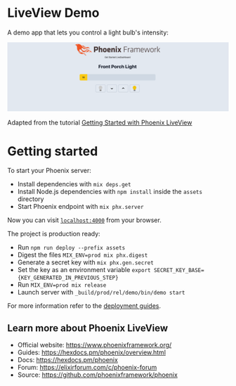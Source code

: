 # LiveView Demo

A demo app that lets you control a light bulb's intensity:

![screenshot](./liveview_demo.png?raw=true "screenshot")

Adapted from the tutorial [Getting Started with Phoenix LiveView](https://pragmaticstudio.com/tutorials/getting-started-with-phoenix-liveview)

# Getting started

To start your Phoenix server:

  * Install dependencies with `mix deps.get`
  * Install Node.js dependencies with `npm install` inside the `assets` directory
  * Start Phoenix endpoint with `mix phx.server`

Now you can visit [`localhost:4000`](http://localhost:4000) from your browser.


The project is production ready:

  * Run `npm run deploy --prefix assets`
  * Digest the files `MIX_ENV=prod mix phx.digest`
  * Generate a secret key with `mix phx.gen.secret`
  * Set the key as an environment variable `export SECRET_KEY_BASE={KEY_GENERATED_IN_PREVIOUS_STEP}`
  * Run `MIX_ENV=prod mix release`
  * Launch server with `_build/prod/rel/demo/bin/demo start`

For more information refer to the [deployment guides](https://hexdocs.pm/phoenix/deployment.html).

## Learn more about Phoenix LiveView

  * Official website: https://www.phoenixframework.org/
  * Guides: https://hexdocs.pm/phoenix/overview.html
  * Docs: https://hexdocs.pm/phoenix
  * Forum: https://elixirforum.com/c/phoenix-forum
  * Source: https://github.com/phoenixframework/phoenix
